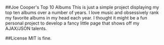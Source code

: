 ##Joe Cooper's Top 10 Albums
This is just a simple project displaying my top ten albums over a number of years.
I love music and obsessively rank my favorite albums in my head each year. I
thought it might be a fun personal project to develop a fancy little page
that shows off my AJAX/JSON talents.

##License
MIT is fine.
